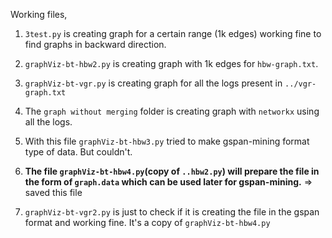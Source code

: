 Working files,

1. `3test.py` is creating graph for a certain range (1k edges) working fine to find graphs in backward direction.

2. `graphViz-bt-hbw2.py` is creating graph with 1k edges for `hbw-graph.txt`.

3. `graphViz-bt-vgr.py` is creating graph for all the logs present in `../vgr-graph.txt`

4. The `graph without merging` folder is creating graph with `networkx` using all the logs.

5. With this file `graphViz-bt-hbw3.py` tried to make gspan-mining format type of data. But couldn't.

6. **The file `graphViz-bt-hbw4.py`(copy of `..hbw2.py`) will prepare the file in the form of `graph.data` which can be used later for gspan-mining.** => saved this file

7. `graphViz-bt-vgr2.py` is just to check if it is creating the file in the gspan format and working fine. It's a copy of `graphViz-bt-hbw4.py`


